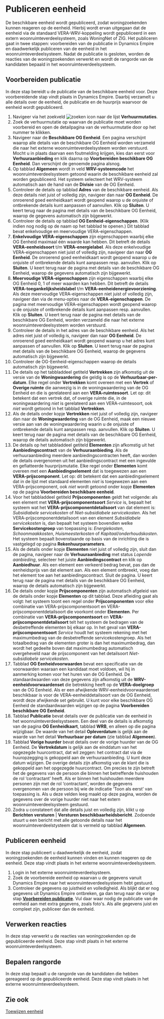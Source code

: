 # Publiceren eenheid

De beschikbare eenheid wordt gepubliceerd, zodat woningzoekenden kunnen reageren op de eenheid. Hierbij wordt ervan uitgegaan dat de eenheid via de standaard VERA-WRV-koppeling wordt gepubliceerd in een extern woonruimteverdeelsysteem, zoals WoningNet of ZIG.
Het publiceren gaat in twee stappen: voorbereiden van de publicatie in Dynamics Empire en daadwerkelijk publiceren van de eenheid in het woonruimteverdeelsysteem. Nadat de publicatie is gesloten, worden de reacties van de woningzoekenden verwerkt en wordt de rangorde van de kandidaten bepaald in het woonruimteverdeelsysteem.  

## Voorbereiden publicatie

In deze stap bereidt u de publicatie van de beschikbare eenheid voor. Deze voorbereidende stap vindt plaats in Dynamics Empire. Daarbij verzamelt u alle details over de eenheid, de publicatie en de huurprijs waarvoor de eenheid wordt gepubliceerd.

1. Navigeer via het zoekveld ![zoeken icon](/assets/images/zoeken.png "zoeken icon") naar de lijst **Verhuurmutaties**.
2. Zoek de verhuurmutatie op waarvan de publicatie moet worden voorbereid en open de detailpagina van de verhuurmutatie door op het nummer te klikken.
3. Navigeer naar de **Beschikbare OG Eenheid**.  Een pagina verschijnt waarop alle details van de beschikbare OG Eenheid worden verzameld die naar het externe woonruimteverdeelsysteem worden verstuurd.  Mocht u in plaats daarvan een foutmelding krijgen, kies dan eerst voor **Verhuuraanbieding** en klik daarna op **Voorbereiden beschikbare OG Eenheid**.  Dan verschijnt de genoemde pagina alsnog.
4. Op tabblad **Algemeen** wordt in veld **WRV-systeemcode** het woonruimteverdeelsysteem getoond waarin de beschikbare eenheid zal worden gepubliceerd. Het systeem selecteert het WRV-systeem automatisch aan de hand van de **Divisie** van de OG Eenheid.
5. Controleer de details op tabblad **Adres** van de beschikbare eenheid. Als deze details niet juist of volledig zijn, navigeer dan naar **OG Eenheid**. De onroerend goed eenheidkaart wordt geopend waarop u de onjuiste of ontbrekende details kunt aanpassen of aanvullen. Klik op **Sluiten**. U keert terug naar de pagina met details van de beschikbare OG Eenheid, waarop de gegevens automatisch zijn bijgewerkt.
6. Controleer de details op tabblad **OG Eenheid-eigenschappen**.  (Klik indien nog nodig op de naam op het tabblad te openen.) Dit tabblad bevat enkelvoudige en meervoudige VERA-eigenschappen.
7. **Enkelvoudige VERA-eigenschappen** zijn eigenschappen waarbij elke OG Eenheid maximaal één waarde kan hebben. Dit betreft de details **VERA-eenheidsoort** t/m **VERA-energielabel**.  Als deze enkelvoudige VERA-eigenschappen niet juist of volledig zijn, navigeer dan naar **OG Eenheid**. De onroerend goed eenheidkaart wordt geopend waarop u de onjuiste of ontbrekende details kunt aanpassen resp. aanvullen. Klik op **Sluiten**. U keert terug naar de pagina met details van de beschikbare OG Eenheid, waarop de gegevens automatisch zijn bijgewerkt.
8. **Meervoudige VERA-eigenschappen** zijn eigenschappen waarbij elke OG Eenheid 0, 1 of meer waarden kan hebben. Dit betreft de details **VERA-toegankelijksheidslabel** t/m  **VERA-eenheidenergievoorziening**.  Als deze meervoudige VERA-eigenschappen niet juist of volledig zijn, navigeer dan via de menu-opties naar de **VERA-eigenschappen**. De pagina met meervoudige VERA-eigenschappen wordt geopend waarop u de onjuiste of ontbrekende details kunt aanpassen resp. aanvullen. Klik op **Sluiten**. U keert terug naar de pagina met details van de beschikbare OG Eenheid, worden verzameld die naar het externe woonruimteverdeelsysteem worden verstuurd.
9. Controleer de details in het adres van de beschikbare eenheid. Als het adres niet juist of volledig is, navigeer dan naar **OG Eenheid**. De onroerend goed eenheidkaart wordt geopend waarop u het adres kunt aanpassen of aanvullen. Klik op **Sluiten**. U keert terug naar de pagina met details van de beschikbare OG Eenheid, waarop de gegevens automatisch zijn bijgewerkt. 
10. Controleer de OG-Eenheid-eigenschappen waarop de details automatisch zijn bijgewerkt.
11. De details op het tabbladdeel getiteld **Vertrekken** zijn afkomstig uit de versie van de **Woningwaardering** die geldig is op de **Verhuurbaar-per-datum**. Elke regel onder **Vertrekken** komt overeen met een **Vertrek** of **Overige ruimte** die aanwezig is in de woningwaardering van de OG Eenheid en die is gerelateerd aan een **VERA-ruimtesoort**. Let op: dit betekent dat een vertrek dat, of overige ruimte die, in de woningwaardering *niet* is gerelateerd aan een VERA-ruimtesoort, ook *niet* wordt getoond in het tabblad **Vertrekken**.
12. Als de details onder kopje **Vertrekken** niet juist of volledig zijn, navigeer dan naar de **Woningwaardering** van de OG Eenheid, maak een nieuwe versie aan van de woningwaardering waarin u de onjuiste of ontbrekende details kunt aanpassen resp. aanvullen. Klik op **Sluiten**. U keert terug naar de pagina met details van de beschikbare OG Eenheid, waarop de details automatisch zijn bijgewerkt.
13. De details op het tabbladdeel getiteld **Elementen** zijn afkomstig uit het **Aanbiedingscontract** van de **Verhuuraanbieding**.  Als de verhuuraanbieding meerdere aanbiedingscontracten heeft, dan worden de details overgenomen uit het aanbiedingscontract met een ingevulde en gefiatteerde huurprijsmutatie. Elke regel onder **Elementen** komt overeen met een **Aanbiedingselement** dat is toegewezen aan een **VERA-prijscomponent**. Let op: dit betekent dat een aanbiedingselement dat in de lijst met standaard elementen *niet* is toegewezen aan een VERA-prijscomponent, ook *niet* wordt getoond onder kopje **Elementen** op de pagina **Voorbereiden beschikbare eenheid**.
14. Voor het tabbladdeel getiteld **Prijscomponenten** geldt het volgende: als een element met **VERA-prijscomponentsoort** *Service* is, bepaalt het systeem wat het **VERA-prijscomponentdetailsoort** van dat element is: *Subsidiabele servicekosten* of *Niet-subsidiabele servicekosten*. Als het VERA-prijscomponentdetailsoort van een element *Subsidiabele servicekosten* is, dan bepaalt het systeem bovendien welke **Servicekostengroep** van toepassing is: *Energiekosten*, *Schoonmaakkosten*, *Huismeesterkosten* of *Kapitaal/onderhoudskosten*. Het systeem bepaalt bovenstaande op basis van de inrichting die is vastgelegd op pagina **Rekenhuurparameters**.
15. Als de details onder kopje **Elementen** niet juist of volledig zijn, sluit dan de pagina, navigeer naar de **Verhuuraanbieding** met status *Lopende aanbieding*, selecteer het juiste **Aanbiedingscontract** en klik op **Aanbiedhuur**. Als een element een verkeerd bedrag bevat, pas dan de eenheidsprijs van dat element aan. Als een element ontbreekt, voeg dan het element toe aan het aanbiedingscontract. Sluit de pagina. U keert terug naar de pagina met details van de beschikbare OG Eenheid, waarop de details automatisch zijn bijgewerkt.
16. De details onder kopje **Prijscomponenten** zijn automatisch afgeleid van de details onder kopje **Elementen** op dit tabblad. Deze afleiding gaat als volgt: het systeem toont een regel onder **Prijscomponenten** voor elke combinatie van VERA-prijscomponentsoort en VERA-prijscomponentdetailsoort die voorkomt onder **Elementen**. Per combinatie van **VERA-prijscomponentsoort** en **VERA-prijscomponentdetailsoort** telt het systeem de bedragen van de desbetreffende elementen bij elkaar op. In het geval van **VERA-prijscomponentsoort** *Service* houdt het systeem rekening met het maximumbedrag van de desbetreffende servicekostengroep. Als het totaalbedrag van de elementen groter is dan het maximumbedrag, dan wordt het gedeelte boven dat maximumbedrag automatisch overgeheveld naar de prijscomponent van het detailsoort *Niet-subsidiabele servicekosten*.
17. Tabblad **OG Eenheidvoorwaarden** bevat een specificatie van de voorwaarden waaraan een kandidaat moet voldoen, wil hij in aanmerking komen voor het huren van de OG Eenheid. De standaardwaarden van deze gegevens zijn afkomstig uit de **WRV-eenheidvoorwaardenset** die betrekking heeft op de **VERA-doelgroep** van de OG Eenheid. Als er een afwijkende WRV-eenheidvoorwaardenset beschikbaar is voor de VERA-eenheiddetailsoort van de OG Eenheid, wordt deze afwijkende set gebruikt. U kunt voor elke beschikbare OG Eenheid de standaardwaarden wijzigen op de pagina **Voorbereiden beschikbare OG Eenheid**.
18. Tabblad **Publicatie** bevat details over de publicatie van de eenheid in het woonruimteverdeelsystseem. Een deel van de details is afkomstig van de pagina **OG Eenheidkaart**, tabblad **WRB**, en alleen op die pagina wijzigbaar. De waarde van het detail **Opleverdatum** is gelijk aan de waarde van het detail **Verhuurbaar per datum** (zie tabblad **Algemeen**).
19. Tabblad **Vorige huurder** bevat details over de vorige huurder van de OG Eenheid. De **Vertrekdatum** is gelijk aan de einddatum van het opgezegde huurcontract, dat wil zeggen: het contract dat via de huuropzegging is gekoppeld aan de verhuuraanbieding. U kunt deze datum wijzigen. De overige details zijn afkomstig van de klant die is gekoppeld aan het opgezegde huurcontract. Om precies te zijn betreft het de gegevens van de persoon die binnen het betreffende huishouden de rol ‘contractant’ heeft. Als er binnen het huishouden meerdere personen zijn met de rol ‘contractant’, worden de gegevens overgenomen van de persoon bij wie de indicatie ‘Toon als eerst’ van toepassing is.
Als u deze velden leeg maakt op deze pagina, worden de gegevens over de vorige huurder niet naar het extern woonruimteverdeelsysteem gestuurd.
20. Zodra u constateert dat alle details juist en volledig zijn, klikt u op **Berichten versturen** | **Versturen beschikbaarheidsbericht**.  Zodoende stuurt u een bericht met alle getoonde details naar het woonruimteverdeelstysteem dat is vermeld op tabblad **Algemeen**.  

## Publiceren eenheid 

In deze stap publiceert u daadwerkelijk de eenheid, zodat woningzoekenden de eenheid kunnen vinden en kunnen reageren op de eenheid. Deze stap vindt plaats in het externe woonruimteverdeelsysteem.  

1. Login in het externe woonruimteverdeelsysteem.
2. Zoek de voorbereide eenheid op waarvan u de gegevens vanuit Dynamics Empire naar het woonruimteverdeelsysteem hebt gestuurd.
3. Controleer de gegevens op juistheid en volledigheid. Als blijkt dat er nog gegevens uit Dynamics Empire ontbreken, ga dan terug naar de vorige stap **[Voorbereiden publicatie](#voorbereiden-publicatie)**. Vul daar waar nodig de publicatie van de eenheid aan met extra gegevens, zoals foto's. Als alle gegevens juist en compleet zijn, publiceer dan de eenheid.  

## Verwerken reacties  

In deze stap verwerkt u de reacties van woningzoekenden op de gepubliceerde eenheid. Deze stap vindt plaats in het externe woonruimteverdeelsysteem.

## Bepalen rangorde  

In deze stap bepaalt u de rangorde van de kandidaten die hebben gereageerd op de gepubliceerde eenheid. Deze stap vindt plaats in het externe woonruimteverdeelsysteem.

## Zie ook

[Toewijzen eenheid](../toewijzen-eenheid)
